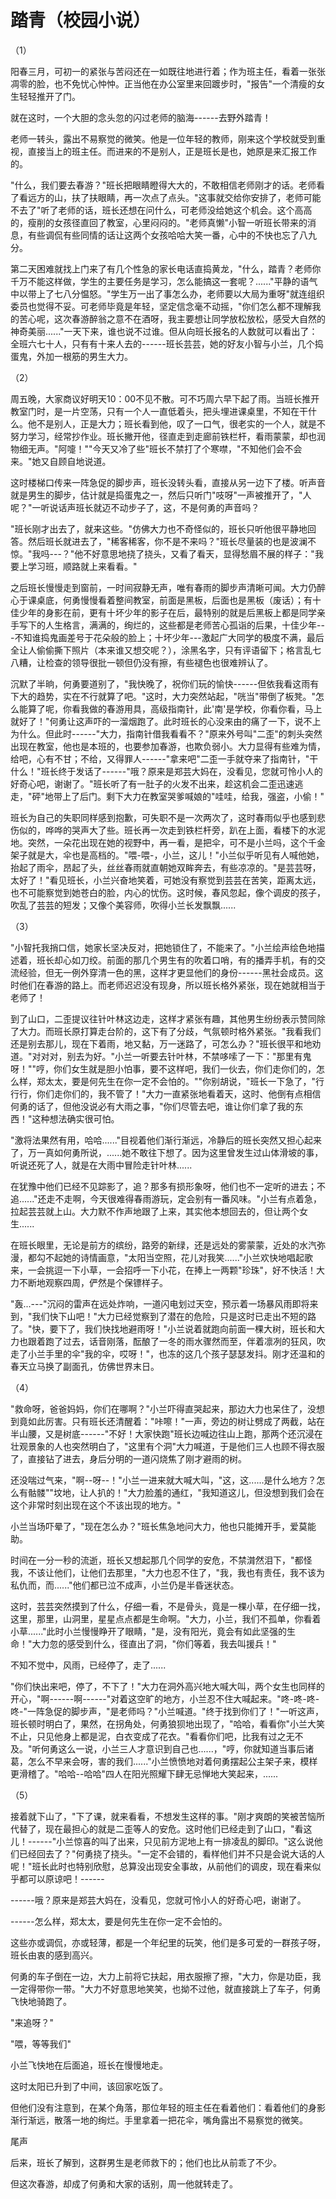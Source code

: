 # 踏青（校园小说）

（1）

阳春三月，可初一的紧张与苦闷还在一如既往地进行着；作为班主任，看着一张张凋零的脸，也不免忧心忡忡。正当他在办公室里来回踱步时，"报告"一个清瘦的女生轻轻推开了门。

就在这时，一个大胆的念头忽的闪过老师的脑海------去野外踏青！

老师一转头，露出不易察觉的微笑。他是一位年轻的教师，刚来这个学校就受到重视，直接当上的班主任。而进来的不是别人，正是班长是也，她原是来汇报工作的。

"什么，我们要去春游？"班长把眼睛瞪得大大的，不敢相信老师刚才的话。老师看了看远方的山，扶了扶眼睛，再一次点了点头。"这事就交给你安排了，老师可能不去了"听了老师的话，班长还想在问什么，可老师没给她这个机会。这个高高的，瘦削的女孩径直回了教室，心里闷闷的。"老师真懒"小智一听班长带来的消息，有些调侃有些同情的话让这两个女孩哈哈大笑一番，心中的不快也忘了八九分。

第二天困难就找上门来了有几个性急的家长电话直捣黄龙，"什么，踏青？老师你千万不能这样做，学生的主要任务是学习，怎么能搞这一套呢？......"平静的语气中以带上了七八分愠怒。"学生万一出了事怎么办，老师要以大局为重呀"就连组织委员也觉得不妥。可老师毕竟是年轻，坚定信念毫不动摇，"你们怎么都不理解我的苦心呢，这次春游醉翁之意不在酒呀，我主要想让同学放松放松，感受大自然的神奇美丽......"一天下来，谁也说不过谁。但从向班长报名的人数就可以看出了：全班六七十人，只有有十来人去的------班长芸芸，她的好友小智与小兰，几个捣蛋鬼，外加一根筋的男生大力。

（2）

周五晚，大家商议好明天10：00不见不散。可不巧周六早下起了雨。当班长推开教室门时，是一片空荡，只有一个人一直低着头，把头埋进课桌里，不知在干什么。他不是别人，正是大力；班长看到他，叹了一口气，很老实的一个人，就是不努力学习，经常抄作业。班长撇开他，径直走到走廊前铁栏杆，看雨蒙蒙，却也润物细无声。"阿嚏！""今天又冷了些"班长不禁打了个寒噤，"不知他们会不会来。"她又自顾自地说道。

这时楼梯口传来一阵急促的脚步声，班长没转头看，直接从另一边下了楼。听声音就是男生的脚步，估计就是捣蛋鬼之一，然后只听门"吱呀"一声被推开了，"人呢？"一听说话声班长就迈不动步子了，这，不是何勇的声音吗？

"班长刚才出去了，就来这些。"仿佛大力也不奇怪似的，班长只听他很平静地回答。然后班长就进去了，"稀客稀客，你不是不来吗？"班长尽量装的也是波澜不惊。"我吗\-\--？"他不好意思地挠了挠头，又看了看天，显得愁眉不展的样子："我要上学习班，顺路就上来看看。"

之后班长慢慢走到窗前，一时间寂静无声，唯有春雨的脚步声清晰可闻。大力仍醉心于课桌底，何勇慢慢看着整间教室，前面是黑板，后面也是黑板（废话）；有十佳少年的身影在前，更有十坏少年的影子在后，最特别的就是后黑板上都是同学亲手写下的人生格言，满满的，绚烂的，这些都是老师苦心孤诣的后果，十佳少年\-\--不知谁捣鬼画差号于花朵般的脸上；十坏少年\-\--激起广大同学的极度不满，最后全让人偷偷撕下照片（本来谁又想交呢？），涂黑名字，只有评语留下；格言乱七八糟，让检查的领导很批一顿但仍没有擦，有些褪色也很难辨认了。

沉默了半晌，何勇要道别了，"我快晚了，祝你们玩的愉快------但依我看这雨有下大的趋势，实在不行就算了吧。"这时，大力突然站起，"咣当"带倒了板凳。"怎么能算了呢，你看我做的春游用具，高级指南针，此'南'是学校，你看你看，马上就好了！"何勇让这声吓的一溜烟跑了。此时班长的心没来由的痛了一下，说不上为什么。但此时------"大力，指南针借我看看不？"原来外号叫"二歪"的刺头突然出现在教室，他也是本班的，也要参加春游，也欺负弱小。大力显得有些难为情，给吧，心有不甘；不给，又得罪人------"拿来吧"二歪一手就夺来了指南针，"干什么！"班长终于发话了------"哦？原来是郑芸大妈在，没看见，您就可怜小人的好奇心吧，谢谢了。"班长听了有一肚子的火发不出来，趁这机会二歪迅速逃走，"砰"地带上了后门。剩下大力在教室哭爹喊娘的"哇哇，给我，强盗，小偷！"

班长为自己的失职同样感到抱歉，可失职不是一次两次了，这时春雨似乎也感到悲伤似的，哗哗的哭声大了些。班长再一次走到铁栏杆旁，趴在上面，看楼下的水泥地。突然，一朵花出现在她的视野中，再一看，是把伞，可不是小兰吗，这个千金架子就是大，伞也是高档的。"喂-喂-，小兰，这儿！"小兰似乎听见有人喊他她，抬起了雨伞，昂起了头，丝丝春雨就直朝她双眸奔去，有些凉凉的。"是芸芸呀，太好了！"看见班长，小兰兴奋地笑着，可她没有察觉到芸芸在苦笑，距离太远，也不可能察觉到她苍白的脸，内心的忧伤。这时候，春风忽起，像个调皮的孩子，吹乱了芸芸的短发；又像个美容师，吹得小兰长发飘飘......

（3）

"小智托我捎口信，她家长坚决反对，把她锁住了，不能来了。"小兰绘声绘色地描述着，班长却心如刀绞。前面的那几个男生有的吹着口哨，有的播弄手机，有的交流经验，但无一例外穿清一色的黑，这样才更显他们的身份------黑社会成员。这时他们在春游的路上。而老师迟迟没有现身，所以班长格外紧张，现在她就相当于老师了！

到了山口，二歪提议往针叶林这边走，这样才紧张有趣，其他男生纷纷表示赞同除了大力。而班长原打算走台阶的，这下有了分歧，气氛顿时格外紧张。"我看我们还是别去那儿，现在下着雨，地又黏，万一迷路了，可怎么办？"班长很平和地劝道。"对对对，别去为好。"小兰一听要去针叶林，不禁哆嗦了一下："那里有鬼呀！""哼，你们女生就是胆小怕事，要不这样吧，我们一伙去，你们走你们的，怎么样，郑太太，要是何先生在你一定不会怕的。""你别胡说，"班长一下急了，"行行行，你们走你们的，我不管了！"大力一直紧张地看着天，这时、他倒有点相信何勇的话了，但他没说必有大雨之事，"你们尽管去吧，谁让你们拿了我的东西！"这种想法确实很可怕。

"激将法果然有用，哈哈......"目视着他们渐行渐远，冷静后的班长突然又担心起来了，万一真如何勇所说，......她不敢往下想了。因为这里曾发生过山体滑坡的事，听说还死了人，就是在大雨中冒险走针叶林......

在犹豫中他们已经不见踪影了，追？那多有损形象呀，他们也不一定听的进去；不追......"还走不走啊，今天很难得春雨游玩，定会别有一番风味。"小兰有点着急，拉起芸芸就上山。大力默不作声地跟了上来，其实他本想回去的，但让两个女生......

在班长眼里，无论是前方的缤纷，路旁的新绿，还是远处的雾蒙蒙，近处的水汽弥漫，都勾不起她的诗情画意，"太阳当空照，花儿对我笑......"小兰欢快地唱起歌来，一会挑逗一下小草，一会招呼一下小花，在捧上一两颗"珍珠"，好不快活！大力不断地观察四周，俨然是个保镖样子。

"轰...\-\--"沉闷的雷声在远处炸响，一道闪电划过天空，预示着一场暴风雨即将来到，"我们快下山吧！"大力已经觉察到了潜在的危险，只是这时已走出不短的路了。"快，要下了，我们快找地避雨呀！"小兰说着就跑向前面一棵大树，班长和大力也跟着跑了过去，话音刚落，酝酿了一冬的雨水骤然而至，伴着凛冽的狂风，吹走了小兰手里的伞"我的伞，哎呀！"，也冻的这几个孩子瑟瑟发抖。刚才还温和的春天立马换了副面孔，仿佛世界末日。

（4）

"救命呀，爸爸妈妈，你们在哪啊？"小兰吓得直哭起来，那边大力也呆住了，没想到竟如此厉害。只有班长还清醒着："咔嚓！"一声，旁边的树让劈成了两截，站在半山腰，又是树底------"不好！大家快跑"班长边喊边往山上跑，那两个还沉浸在壮观景象的人也突然明白了，"这里有个洞"大力喊道，于是他们三人也顾不得衣服了，直接钻了进去，身后分明的一道闪烧焦了刚才避雨的树。

还没喘过气来，"啊\--呀\--！"小兰一进来就大喊大叫，"这，这......是什么地方？怎么有骷髅""坟地，让人扒的！"大力脸羞的通红，"我知道这儿，但没想到我们会在这个非常时刻出现在这个不该出现的地方。"

小兰当场吓晕了，"现在怎么办？"班长焦急地问大力，他也只能摊开手，爱莫能助。

时间在一分一秒的流逝，班长又想起那几个同学的安危，不禁潸然泪下，"都怪我，不该让他们，让他们去那里，"大力也忍不住了，"我，我也有责任，我不该为私仇而，而......"他们都已泣不成声，小兰仍是半昏迷状态。

这时，芸芸突然摸到了什么，仔细一看，不是骨头，竟是一棵小草，在仔细一找，这里，那里，山洞里，星星点点都是生命啊。"大力，小兰，我们不孤单，你看着小草......"此时小兰慢慢睁开了眼睛，"是，没有阳光，竟会有如此坚强的生命！"大力忽的感受到什么，径直出了洞，"你们等着，我去叫援兵！"

不知不觉中，风雨，已经停了，走了......

"你们快出来吧，停了，不下了！"大力在洞外高兴地大喊大叫，两个女生也同样的开心，"啊------啊------"对着这空旷的地方，小兰忍不住大喊起来。"咚-咚-咚-咚-"一阵急促的脚步声，"是老师吗？"小兰喊道。"终于找到你们了！"一听这声，班长顿时明白了，果然，在拐角处，何勇狼狈地出现了，"哈哈，看看你"小兰大笑不止，只见他身上都是泥，白衣变成了花衣。"看看你们吧，比我有过之无不及。"听何勇这么一说，小兰三人才意识到自己也......，"哼，你就知道当事后诸葛，怎么不早来会呀，害的我们......"小兰愤愤地对着何勇摆起公主架子来，模样更滑稽了。"哈哈\--哈哈"四人在阳光照耀下肆无忌惮地大笑起来，......

（5）

接着就下山了，"下了课，就来看看，不想发生这样的事。"刚才爽朗的笑被苦恼所代替了，现在最担心的就是二歪等人的安危。这时他们已经走到了山口，"看这儿！------"小兰惊喜的叫了出来，只见前方泥地上有一排凌乱的脚印。"这么说他们已经回去了？"何勇挠了挠头。"一定不会错的，看样他们并不只是会说大话的人呢！"班长此时也特别欣慰，总算没出现安全事故，从前他们的调皮，现在看来似乎都可以原谅吧！------

------哦？原来是郑芸大妈在，没看见，您就可怜小人的好奇心吧，谢谢了。

------怎么样，郑太太，要是何先生在你一定不会怕的。

这些亦或调侃，亦或轻薄，都是一个年纪里的玩笑，他们是多可爱的一群孩子呀，班长由衷的感到高兴。

何勇的车子倒在一边，大力上前将它扶起，用衣服擦了擦，"大力，你是功臣，我一定得带你一带。"大力不好意思地笑笑，也拗不过他，就直接跳上了车子，何勇飞快地骑跑了。

"来追呀？"

"喂，等等我们"

小兰飞快地在后面追，班长在慢慢地走。

这时太阳已升到了中间，该回家吃饭了。

但他们没有注意到，在某个角落，那位年轻的班主任在看着他们：看着他们的身影渐行渐远，散落一地的绚烂。手里拿着一把花伞，嘴角露出不易察觉的微笑。

尾声

后来，班长了解到，这群男生是老师救下的；他们也比从前乖了不少。

但这次春游，却成了何勇和大家的话别，周一他就转走了。
